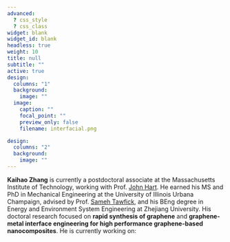 ```yaml
---
advanced:
  ? css_style
  ? css_class
widget: blank
widget_id: blank
headless: true
weight: 10
title: null
subtitle: ""
active: true
design:
  columns: "1"
  background:
    image: ""
  image:
    caption: ""
    focal_point: ""
    preview_only: false
    filename: interfacial.png

design:
  columns: "2"
  background:
    image: ""
---
```

<span style="font-size: 1em; line-height: normal;">**Kaihao Zhang** is currently a postdoctoral associate at the Massachusetts Institute of Technology, working with Prof. [John Hart](https://mechanosynthesis.mit.edu/). He earned his MS and PhD in Mechanical Engineering at the University of Illinois Urbana Champaign, advised by Prof. [Sameh Tawfick](https://tawfick.mechse.illinois.edu/), and his BEng degree in Energy and Environment System Engineering at Zhejiang University. His doctoral research focused on **rapid synthesis of graphene** and **graphene-metal interface engineering for high performance graphene-based nanocomposites**. He is currently working on:</span>

